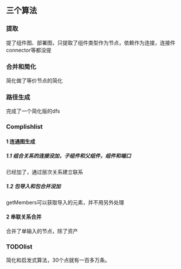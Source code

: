 

## 三个算法

### 提取
提了组件图、部署图，只提取了组件类型作为节点，依赖作为连接，连接件connector等都没提


### 合并和简化
简化做了等价节点的简化

### 路径生成
完成了一个简化版的dfs


### Complishlist
#### 1 连通图生成
##### 1.1 组合关系的连接没加，子组件和父组件，组件和端口
已经加了，通过层次关系建立联系
##### 1.2 包导入和包合并没加
getMembers可以获取导入的元素，并不用另外处理
#### 2 串联关系合并
合并了单输入的节点，除了资产

### TODOlist
简化和启发式算法，30个点就有一百多万条。
